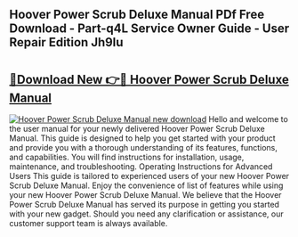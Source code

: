 ## Hoover Power Scrub Deluxe Manual PDf Free Download - Part-q4L Service Owner Guide - User Repair Edition Jh9Iu

# <h2><a href="http://bc39214.oget.top/?id=Hoover+Power+Scrub+Deluxe+Manual">🔗Download New 👉🔴 Hoover Power Scrub Deluxe Manual</a></h2>

[![Hoover Power Scrub Deluxe Manual new download](https://i.imgur.com/5g1atiW.png)](http://bc39214.oget.top/?id=Hoover+Power+Scrub+Deluxe+Manual)
Hello and welcome to the user manual for your newly delivered Hoover Power Scrub Deluxe Manual. This guide is designed to help you get started with your product and provide you with a thorough understanding of its features, functions, and capabilities. You will find instructions for installation, usage, maintenance, and troubleshooting. Operating Instructions for Advanced Users This guide is tailored to experienced users of your new Hoover Power Scrub Deluxe Manual. Enjoy the convenience of list of features while using your new Hoover Power Scrub Deluxe Manual. We believe that the Hoover Power Scrub Deluxe Manual has served its purpose in getting you started with your new gadget. Should you need any clarification or assistance, our customer support team is always available.
